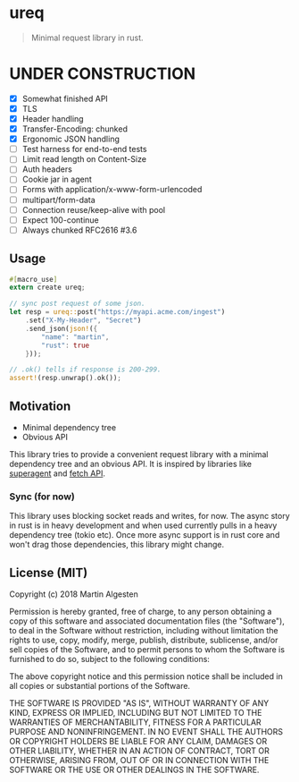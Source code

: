 # ureq

> Minimal request library in rust.

# UNDER CONSTRUCTION

- [x] Somewhat finished API
- [x] TLS
- [x] Header handling
- [x] Transfer-Encoding: chunked
- [x] Ergonomic JSON handling
- [ ] Test harness for end-to-end tests
- [ ] Limit read length on Content-Size
- [ ] Auth headers
- [ ] Cookie jar in agent
- [ ] Forms with application/x-www-form-urlencoded
- [ ] multipart/form-data
- [ ] Connection reuse/keep-alive with pool
- [ ] Expect 100-continue
- [ ] Always chunked RFC2616 #3.6

## Usage

```rust
#[macro_use]
extern create ureq;

// sync post request of some json.
let resp = ureq::post("https://myapi.acme.com/ingest")
    .set("X-My-Header", "Secret")
    .send_json(json!({
        "name": "martin",
        "rust": true
    }));

// .ok() tells if response is 200-299.
assert!(resp.unwrap().ok());
```

## Motivation

  * Minimal dependency tree
  * Obvious API

This library tries to provide a convenient request library with a minimal dependency
tree and an obvious API. It is inspired by libraries like
[superagent](http://visionmedia.github.io/superagent/) and
[fetch API](https://developer.mozilla.org/en-US/docs/Web/API/Fetch_API).

### Sync (for now)

This library uses blocking socket reads and writes, for now.
The async story in rust is in heavy development and when used
currently pulls in a heavy dependency tree (tokio etc). Once
more async support is in rust core and won't drag those
dependencies, this library might change.

## License (MIT)

Copyright (c) 2018 Martin Algesten

Permission is hereby granted, free of charge, to any person obtaining a copy
of this software and associated documentation files (the "Software"), to deal
in the Software without restriction, including without limitation the rights
to use, copy, modify, merge, publish, distribute, sublicense, and/or sell
copies of the Software, and to permit persons to whom the Software is
furnished to do so, subject to the following conditions:

The above copyright notice and this permission notice shall be included in all
copies or substantial portions of the Software.

THE SOFTWARE IS PROVIDED "AS IS", WITHOUT WARRANTY OF ANY KIND, EXPRESS OR
IMPLIED, INCLUDING BUT NOT LIMITED TO THE WARRANTIES OF MERCHANTABILITY,
FITNESS FOR A PARTICULAR PURPOSE AND NONINFRINGEMENT. IN NO EVENT SHALL THE
AUTHORS OR COPYRIGHT HOLDERS BE LIABLE FOR ANY CLAIM, DAMAGES OR OTHER
LIABILITY, WHETHER IN AN ACTION OF CONTRACT, TORT OR OTHERWISE, ARISING FROM,
OUT OF OR IN CONNECTION WITH THE SOFTWARE OR THE USE OR OTHER DEALINGS IN THE
SOFTWARE.
